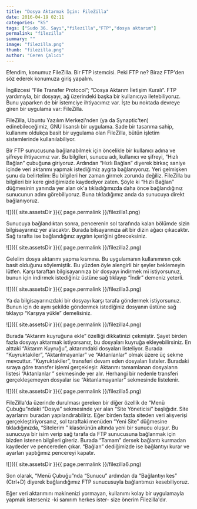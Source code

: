 ```yaml
---
title: "Dosya Aktarmak İçin: FileZilla"
date: 2016-04-19 02:11
categories: "k5"
tags: ["Sudo 36. Sayı","filezilla","FTP","dosya aktarım"]
permalink: "filezilla"
summary: ""
image: "filezilla.png"
thumb: "filezilla.png"
author: "Ceren Çalıcı"
---
```


Efendim, konumuz FileZilla. Bir FTP istemcisi. Peki FTP ne? Biraz FTP'den söz ederek konumuza giriş yapalım.

İngilizcesi “File Transfer Protocol”; “Dosya Aktarım İletişim Kuralı”. FTP yardımıyla, bir dosyayı, ağ üzerindeki başka bir kullanıcıya iletebiliyoruz. Bunu yaparken de bir istemciye ihtiyacımız var. İşte bu noktada devreye giren bir uygulama var: FileZilla.

FileZilla, Ubuntu Yazılım Merkezi'nden (ya da Synaptic'ten) edinebileceğimiz, GNU lisanslı bir uygulama. Sade bir tasarıma sahip, kullanımı oldukça basit bir uygulama olan FileZilla, bütün işletim sistemlerinde kullanılabiliyor.

Bir FTP sunucusuna bağlanabilmek için öncelikle bir kullanıcı adına ve şifreye ihtiyacımız var. Bu bilgileri, sunucu adı, kullanıcı ve şifreyi, “Hızlı Bağlan” çubuğuna giriyoruz. Ardından “Hızlı Bağlan” diyerek birkaç saniye içinde veri aktarımı yapmak istediğimiz aygıta bağlanıyoruz. Yeri gelmişken şunu da belirtelim: Bu bilgileri her zaman girmek zorunda değiliz. FileZilla bu bilgileri bir kere girdiğimizde kaydediyor zaten. Şöyle ki “Hızlı Bağlan” düğmesinin yanında yer alan ok'a tıkladığımızda daha önce bağlandığınız sunucunun adını görebiliyoruz. Buna tıkladığımız anda da sunucuya direkt bağlanıyoruz.

![]({{ site.assetsDir }}{{ page.permalink }}/filezilla1.png)

Sunucuya bağlandıktan sonra, pencerenin sol tarafında kalan bölümde sizin bilgisayarınız yer alacaktır. Burada bilsayarınıza ait bir dizin ağacı çıkacaktır. Sağ tarafta ise bağlandığınız aygıtın içeriğini göreceksiniz.

![]({{ site.assetsDir }}{{ page.permalink }}/filezilla2.png)

Gelelim dosya aktarımı yapma kısmına. Bu uygulamanın kullanımının çok basit olduğunu söylemiştik. Bu yüzden öyle alengirli bir şeyler beklemeyin lütfen. Karşı taraftan bilgisayarınıza bir dosyayı indirmek mi istiyorsunuz, bunun için indirmek istediğiniz üstüne sağ tıklayıp “İndir” demeniz yeterli.

![]({{ site.assetsDir }}{{ page.permalink }}/filezilla3.png)

Ya da bilgisayarınızdaki bir dosyayı karşı tarafa göndermek istiyorsunuz. Bunun için de aynı şekilde göndermek istediğiniz dosyanın üstüne sağ tıklayıp “Karşıya yükle” demelisiniz.

![]({{ site.assetsDir }}{{ page.permalink }}/filezilla4.png)

Burada “Aktarım kuyruğuna ekle” özelliği dikkatinizi çekmiştir. Şayet birden fazla dosyayı aktarmak istiyorsanız, bu dosyaları kuyruğa ekleyebilirsiniz. En alttaki “Aktarım Kuyruğu”,  aktarımdaki dosyaları listeliyor. Burada “Kuyruktakiler”, “Aktarılmayanlar” ve “Aktarılanlar” olmak üzere üç sekme mevcuttur. “Kuyruktakiler”, transferi devam eden dosyaları listeler. Buradaki sıraya göre transfer işlemi gerçekleşir. Aktarımı tamamlanan dosyaların listesi “Aktarılanlar ” sekmesinde yer alır. Herhangi bir nedenle transferi gerçekleşemeyen dosyalar ise “Aktarılamayanlar” sekmesinde listelenir.

![]({{ site.assetsDir }}{{ page.permalink }}/filezilla5.png)

FileZilla'da üzerinde durulması gereken bir diğer özellik de “Menü Çubuğu”ndaki “Dosya” sekmesinde yer alan “Site Yöneticisi” başlığıdır. Site ayarlarını buradan yapılandırabiliriz. Eğer birden fazla siteden veri alışverişi gerçekleştiriyorsanız, sol taraftaki menüden “Yeni Site” düğmesine tıkladığınızda, “Sitelerim ” klasörünün altında yeni bir sunucu oluşur. Bu sunucuya bir isim verip sağ tarafa da FTP sunucusuna bağlanmak için bizden istenen bilgileri gireriz. Burada “Tamam” dersek bağlantı kurmadan kaydeder ve pencereden çıkar. “Bağlan” dediğimizde ise bağlantıyı kurar ve ayarları yaptığımız pencereyi kapatır.

![]({{ site.assetsDir }}{{ page.permalink }}/filezilla6.png)

Son olarak, “Menü Çubuğu”nda “Sunucu” ardından da “Bağlantıyı kes” (Ctrl+D) diyerek bağlandığımız FTP sunucusuyla bağlantımızı kesebiliyoruz.

Eğer veri aktarımını makinenizi yormayan, kullanımı kolay bir uygulamayla yapmak isterseniz -ki sanırım herkes ister- size önerim Filezilla'dır.
